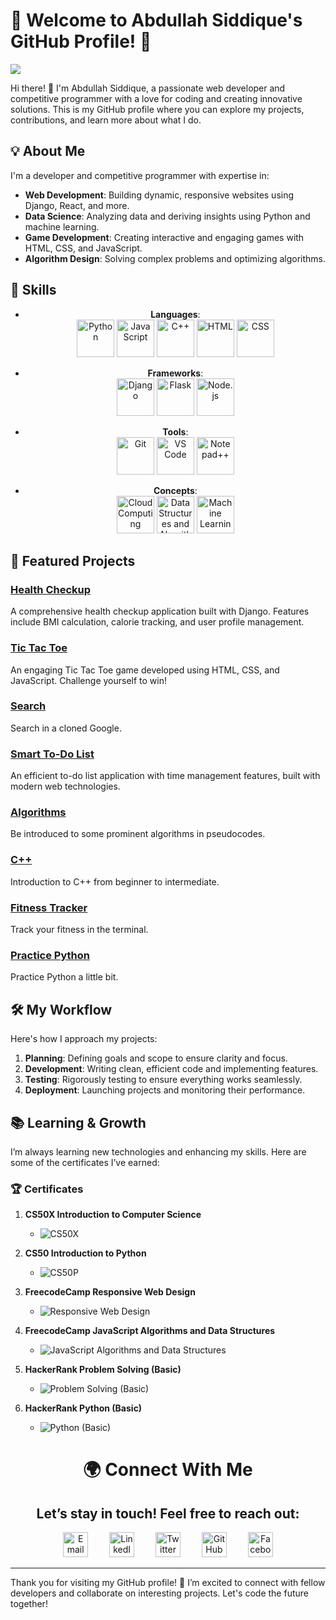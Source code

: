 # 🌟 Welcome to Abdullah Siddique's GitHub Profile! 🌟

![](https://cdn.leonardo.ai/users/12adf5be-8e70-4be7-82b2-f6a279f24f70/generations/fe26a249-9dcb-4f34-82de-0011265168da/Leonardo_Phoenix_A_young_adult_hacker_with_a_determined_expres_0.jpg)

Hi there! 👋 I'm Abdullah Siddique, a passionate web developer and competitive programmer with a love for coding and creating innovative solutions. This is my GitHub profile where you can explore my projects, contributions, and learn more about what I do.

## 💡 About Me

I'm a developer and competitive programmer with expertise in:

- **Web Development**: Building dynamic, responsive websites using Django, React, and more.
- **Data Science**: Analyzing data and deriving insights using Python and machine learning.
- **Game Development**: Creating interactive and engaging games with HTML, CSS, and JavaScript.
- **Algorithm Design**: Solving complex problems and optimizing algorithms.

## 🔧 Skills

<div align="center">

- **Languages**:
  <br/>
  <a href="#" title="Python"><img src="https://img.icons8.com/color/60/000000/python.png" alt="Python" style="width: 60px; height: 60px;"/></a>
  <a href="#" title="JavaScript"><img src="https://img.icons8.com/color/60/000000/javascript.png" alt="JavaScript" style="width: 60px; height: 60px;"/></a>
  <a href="#" title="C++"><img src="https://img.icons8.com/color/60/000000/c-plus-plus.png" alt="C++" style="width: 60px; height: 60px;"/></a>
  <a href="#" title="HTML"><img src="https://img.icons8.com/color/60/000000/html-5.png" alt="HTML" style="width: 60px; height: 60px;"/></a>
  <a href="#" title="CSS"><img src="https://img.icons8.com/color/60/000000/css3.png" alt="CSS" style="width: 60px; height: 60px;"/></a>

- **Frameworks**:
  <br/>
  <a href="#" title="Django"><img src="https://img.icons8.com/ios-filled/60/000000/django.png" alt="Django" style="width: 60px; height: 60px;"/></a>
  <a href="#" title="Flask"><img src="https://img.icons8.com/ios-filled/60/000000/flask.png" alt="Flask" style="width: 60px; height: 60px;"/></a>
  <a href="#" title="Node.js"><img src="https://img.icons8.com/color/60/000000/nodejs.png" alt="Node.js" style="width: 60px; height: 60px;"/></a>

- **Tools**:
  <br/>
  <a href="#" title="Git"><img src="https://img.icons8.com/ios-filled/60/000000/git.png" alt="Git" style="width: 60px; height: 60px;"/></a>
  <a href="#" title="VS Code"><img src="https://encrypted-tbn0.gstatic.com/images?q=tbn:ANd9GcTnoirCtiJhhN8Tvo0FJRRd4CInsOXkRX9EbA&s" alt="VS Code" style="width: 60px; height: 60px;"/></a>
  <a href="#" title="Notepad++"><img src="https://img.icons8.com/ios-filled/60/000000/notepad.png" alt="Notepad++" style="width: 60px; height: 60px;"/></a>

- **Concepts**:
  <br/>
  <a href="#" title="Cloud Computing"><img src="https://img.icons8.com/ios-filled/60/000000/cloud.png" alt="Cloud Computing" style="width: 60px; height: 60px;"/></a>
  <a href="#" title="Data Structures and Algorithms"><img src="https://img.icons8.com/ios-filled/60/000000/data-configuration.png" alt="Data Structures and Algorithms" style="width: 60px; height: 60px;"/></a>
  <a href="#" title="Machine Learning"><img src="https://img.icons8.com/ios-filled/60/000000/artificial-intelligence.png" alt="Machine Learning" style="width: 60px; height: 60px;"/></a>

</div>



## 🚀 Featured Projects

### [**Health Checkup**](https://abdullah-siddique.github.io/Alt/)
A comprehensive health checkup application built with Django. Features include BMI calculation, calorie tracking, and user profile management.

### [**Tic Tac Toe**](https://abdullah-siddique.github.io/tictactoe/)
An engaging Tic Tac Toe game developed using HTML, CSS, and JavaScript. Challenge yourself to win!

### [**Search**](https://abdullah-siddique.github.io/Search/)
Search in a cloned Google.

### [**Smart To-Do List**](https://abdullah-siddique.github.io/todo/)
An efficient to-do list application with time management features, built with modern web technologies.

### [**Algorithms**](https://github.com/Abdullah-Siddique/Pseudocodes)
Be introduced to some prominent algorithms in pseudocodes.

### [**C++**](https://github.com/Abdullah-Siddique/C_Plus_Plus)
Introduction to C++ from beginner to intermediate.

### [**Fitness Tracker**](https://github.com/Abdullah-Siddique/FitnessTracker)
Track your fitness in the terminal.

### [**Practice Python**](https://github.com/Abdullah-Siddique/Python)
Practice Python a little bit.

## 🛠️ My Workflow

Here's how I approach my projects:

1. **Planning**: Defining goals and scope to ensure clarity and focus.
2. **Development**: Writing clean, efficient code and implementing features.
3. **Testing**: Rigorously testing to ensure everything works seamlessly.
4. **Deployment**: Launching projects and monitoring their performance.

## 📚 Learning & Growth

I’m always learning new technologies and enhancing my skills. Here are some of the certificates I’ve earned:

### 🏆 Certificates

1. **CS50X Introduction to Computer Science**
   - ![CS50X](https://i.ibb.co/9c0Pp8z/CS50x.jpg)
   

2. **CS50 Introduction to Python**
   - ![CS50P](https://i.ibb.co/BfMV76q/CS50P.png)
   

3. **FreecodeCamp Responsive Web Design**
   - ![Responsive Web Design](https://i.ibb.co/q9rvCbV/Responsive-Web-Design.png)
   

4. **FreecodeCamp JavaScript Algorithms and Data Structures**
   - ![JavaScript Algorithms and Data Structures](https://i.ibb.co/HN75bZC/Javascript-Algorithm.png)
   

5. **HackerRank Problem Solving (Basic)**
   - ![Problem Solving (Basic)](https://i.ibb.co/X8drdgq/456256585-378742858435185-5037122444859474653-n.png)
   

6. **HackerRank Python (Basic)**
   - ![Python (Basic)](https://i.ibb.co/M1x7nYm/457645826-523531896717399-2730785214774458873-n.png)
   
<div align="center">
<h1> 🌍 Connect With Me</h1>

<h2>Let’s stay in touch! Feel free to reach out:</h2>


  <a href="mailto:siddiqueabdullah581@gmail.com" title="Email"><img src="https://cdn.pixabay.com/photo/2016/06/13/17/30/mail-1454731_640.png" alt="Email" style="width: 40px; height: 40px; margin: 0 15px;"/></a>
  <a href="https://www.linkedin.com/in/abdullah-siddique-633bbb249/" title="LinkedIn"><img src="https://img.icons8.com/ios-filled/50/000000/linkedin.png" alt="LinkedIn" style="width: 40px; height: 40px; margin: 0 15px;"/></a>
  <a href="https://x.com/s2009_abdullah" title="Twitter"><img src="https://img.icons8.com/ios-filled/50/000000/twitter.png" alt="Twitter" style="width: 40px; height: 40px; margin: 0 15px;"/></a>
  <a href="https://github.com/Abdullah-Siddique" title="GitHub"><img src="https://img.icons8.com/ios-filled/50/000000/github.png" alt="GitHub" style="width: 40px; height: 40px; margin: 0 15px;"/></a>
  <a href="https://www.facebook.com/AbdullahRezaSiddique" title="Facebook"><img src="https://cdn.jim-nielsen.com/ios/512/facebook-2019-05-21.png?rf=1024" alt="Facebook" style="width: 40px; height: 40px; margin: 0 15px;"/></a>
</div>


---

Thank you for visiting my GitHub profile! 🚀 I’m excited to connect with fellow developers and collaborate on interesting projects. Let's code the future together!

